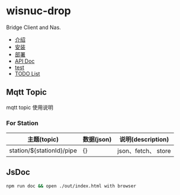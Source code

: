 # wisnuc-drop
Bridge Client and Nas.

- [介绍](doc/introduction.md)
- [安装](doc/installation.md)
- [部署](doc/deployment.md)
- [API Doc](doc/api_doc.md)
- [test](doc/test.md)
- [TODO List](doc/todo_list.md)

## Mqtt Topic
mqtt topic 使用说明

### For Station
主题(topic) | 数据(json) | 说明(description)
----------------- | ------------------ | ------------------
station/${stationId}/pipe | {} | json、fetch、 store

## JsDoc
```bash
npm run doc && open ./out/index.html with browser
```

